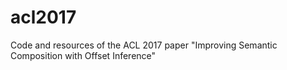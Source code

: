 # acl2017
Code and resources of the ACL 2017 paper "Improving Semantic Composition with Offset Inference"
